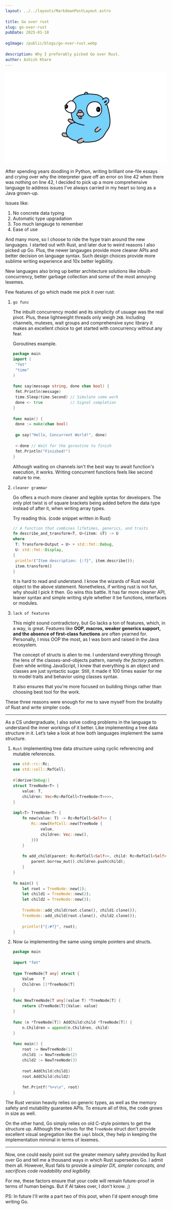```yaml
---
layout: ../../layouts/MarkdownPostLayout.astro

title: Go over rust
slug: go-over-rust
pubDate: 2025-01-18

ogImage: /public/blogs/go-over-rust.webp

description: Why I preferably picked Go over Rust.
author: Ashish Khare
---
```


![banner](../../assets/blogs/go-over-rust/banner.webp)

After spending years doodling in Python, writing brilliant one-file essays and crying over why the interpreter gave off an error on line 42 when there was nothing on line 42, I decided to pick up a more comprehensive language to address issues I've always carried in my heart so long as a Java grown-up.

Issues like:

1. No concrete data typing
2. Automatic type upgradation
3. Too much langauge to remember
4. Ease of use

And many more, so I choose to ride the hype train around the new languages. I started out with Rust, and later due to weird reasons I also picked up Go. Plus, the newer langauges provide more cleaner APIs and better decision on language syntax. Such design choices provide more sublime writing experience and 10x better legibility.

New languages also bring up better architecture solutions like inbuilt-concurrency, better garbage collection and some of the most annoying lexemes.

Few features of go which made me pick it over rust:

1. `go func`

   The inbuilt concurrency model and its simplicity of usuage was the real pivot. Plus, these lightweight threads only weigh `2KB`. Including channels, mutexes, wait groups and comprehensive sync library it makes an excellent choice to get started with concurrency without any fear.

   Goroutines example.

   ```go
   package main
   import (
   	"fmt"
   	"time"
   )

   func say(message string, done chan bool) {
   	fmt.Println(message)
   	time.Sleep(time.Second) // Simulate some work
   	done <- true            // Signal completion
   }

   func main() {
   	done := make(chan bool)

   	go say("Hello, Concurrent World!", done)

   	<-done // Wait for the goroutine to finish
   	fmt.Println("Finished!")
   }
   ```

   Although waiting on channels isn't the best way to await function's execution, it works. Writing concurrent functions feels like second nature to me.

2. `cleaner grammar`

   Go offers a much more cleaner and legible syntax for developers. The only plot twist is of square brackets being added before the data type instead of after it, when writing array types.

   Try reading this. (code snippet written in Rust)

   ```rust
   // A function that combines lifetimes, generics, and traits
   fn describe_and_transform<T, U>(item: &T) -> U
   where
    T: Transform<Output = U> + std::fmt::Debug,
    U: std::fmt::Display,
   {
    println!("Item description: {:?}", item.describe());
    item.transform()
   }
   ```

   It is hard to read and understand. I know the wizards of Rust would object to the above statement. Nonetheless, if writing rust is not fun, why should I pick it then. Go wins this battle. It has far more cleaner API, leaner syntax and simple writing style whether it be functions, interfaces or modules.

3. `lack of features`

   This might sound contradictory, but Go lacks a ton of features, which, in a way, is great. Features like **OOP, macros, weaker generics support, and the absence of first-class functions** are often yearned for. Personally, I miss OOP the most, as I was born and raised in the Java ecosystem.

   The concept of structs is alien to me. I understand everything through the lens of the classes-and-objects pattern, namely _the factory pattern_. Even while writing JavaScript, I knew that everything is an object and classes are just syntactic sugar. Still, it made it 100 times easier for me to model traits and behavior using classes syntax.

   It also ensures that you're more focused on building things rather than choosing best tool for the work.

These three reasons were enough for me to save myself from the brutality of Rust and write simpler code.

---

As a CS undergraduate, I also solve coding problems in the language to understand the inner workings of it better. Like implementing a tree data structure in it. Let’s take a look at how both languages implement the same structure.

1.  `Rust`
    implementing tree data structure using cyclic referencing and mutable references.

    ```rust
    use std::rc::Rc;
    use std::cell::RefCell;

    #[derive(Debug)]
    struct TreeNode<T> {
        value: T,
        children: Vec<Rc<RefCell<TreeNode<T>>>>,
    }

    impl<T> TreeNode<T> {
        fn new(value: T) -> Rc<RefCell<Self>> {
            Rc::new(RefCell::new(TreeNode {
                value,
                children: Vec::new(),
            }))
        }

        fn add_child(parent: Rc<RefCell<Self>>, child: Rc<RefCell<Self>>) {
            parent.borrow_mut().children.push(child);
        }
    }

    fn main() {
        let root = TreeNode::new(1);
        let child1 = TreeNode::new(2);
        let child2 = TreeNode::new(3);

        TreeNode::add_child(root.clone(), child1.clone());
        TreeNode::add_child(root.clone(), child2.clone());

        println!("{:#?}", root);
    }

    ```

2.  Now `Go`
    implementing the same using simple pointers and structs.

    ```go
    package main

    import "fmt"

    type TreeNode[T any] struct {
    	Value    T
    	Children []*TreeNode[T]
    }

    func NewTreeNode[T any](value T) *TreeNode[T] {
    	return &TreeNode[T]{Value: value}
    }

    func (n *TreeNode[T]) AddChild(child *TreeNode[T]) {
    	n.Children = append(n.Children, child)
    }

    func main() {
    	root := NewTreeNode(1)
    	child1 := NewTreeNode(2)
    	child2 := NewTreeNode(3)

    	root.AddChild(child1)
    	root.AddChild(child2)

    	fmt.Printf("%+v\n", root)
    }

    ```

The Rust version heavily relies on generic types, as well as the memory safety and mutability guarantee APIs. To ensure all of this, the code grows in size as well.

On the other hand, Go simply relies on old C-style pointers to get the structure up. Although the `methods` for the `TreeNode` struct don't provide excellent visual segregation like the `impl` block, they help in keeping the implementation minimal in terms of lexemes.

---

Now, one could easily point out the greater memory safety provided by Rust over Go and tell me a thousand ways in which Rust supersedes Go. I admit them all. However, Rust fails to provide a _simpler DX, simpler concepts, and sacrifices code readability and legibility._

For me, these factors ensure that your code will remain future-proof in terms of human beings. But if AI takes over, I don't know. ;)

PS: In future I'll write a part two of this post, when I'd spent enough time writing Go.

